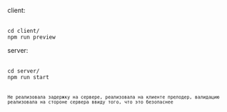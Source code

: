 <p>client: </p><br/>
<code>cd client/</code><br/>
<code>npm run preview</code><br/>
<p>server:</p><br/>
<code>cd server/</code><br/>
<code>npm run start<code><br/>

<p>Не реализовала задержку на сервере, реализовала на клиенте прелодер, валидацию реализовала на стороне сервера ввиду того, что это безопаснее</p>